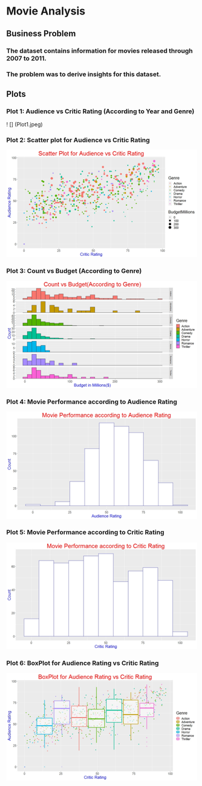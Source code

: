 # Movie Analysis

## Business Problem

### The dataset contains information for movies released through 2007 to 2011. 
### The problem was to derive insights for this dataset.

## Plots

### Plot 1: Audience vs Critic Rating (According to Year and Genre)

! [] (Plot1.jpeg)

### Plot 2: Scatter plot for Audience vs Critic Rating 

![]( Plot2.jpeg)

### Plot 3: Count vs Budget (According to Genre)

![]( Plot3.jpeg)

### Plot 4: Movie Performance according to Audience Rating

![](Plot4.jpeg)

### Plot 5: Movie Performance according to Critic Rating

![](Plot5.jpeg)

### Plot 6: BoxPlot for Audience Rating vs Critic Rating

![](Plot6.jpeg) 

